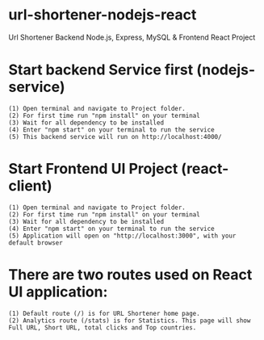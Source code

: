 # url-shortener-nodejs-react
Url Shortener Backend Node.js, Express, MySQL &amp; Frontend React Project
 
# Start backend Service first (nodejs-service)
	(1) Open terminal and navigate to Project folder.
	(2) For first time run "npm install" on your terminal
	(3) Wait for all dependency to be installed
	(4) Enter "npm start" on your terminal to run the service
	(5) This backend service will run on http://localhost:4000/

# Start Frontend UI Project (react-client)	
	(1) Open terminal and navigate to Project folder.
	(2) For first time run "npm install" on your terminal
	(3) Wait for all dependency to be installed
	(4) Enter "npm start" on your terminal to run the service
	(5) Application will open on "http://localhost:3000", with your default browser
	
# There are two routes used on React UI application:
	(1) Default route (/) is for URL Shortener home page.
	(2) Analytics route (/stats) is for Statistics. This page will show Full URL, Short URL, total clicks and Top countries.
	
	

